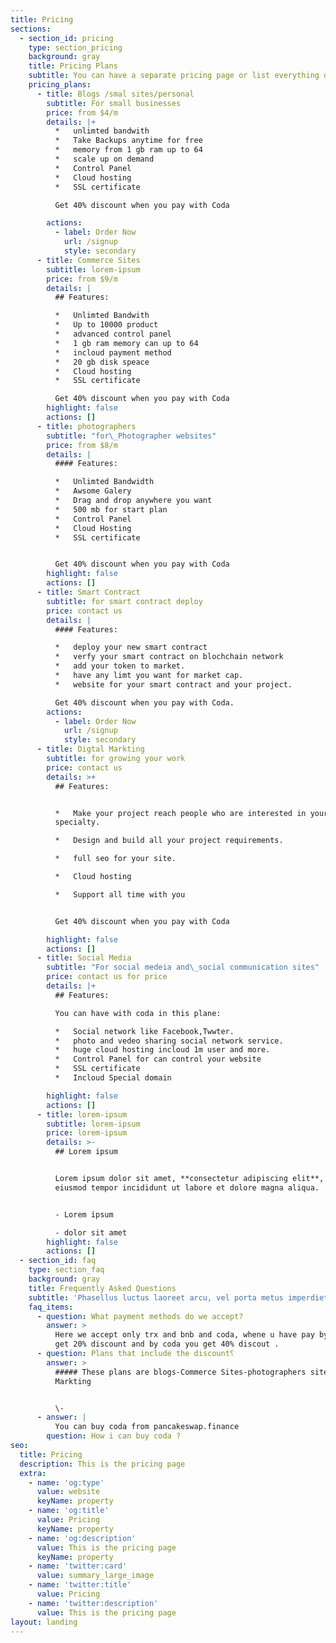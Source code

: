 ```yaml
---
title: Pricing
sections:
  - section_id: pricing
    type: section_pricing
    background: gray
    title: Pricing Plans
    subtitle: You can have a separate pricing page or list everything on the home page.
    pricing_plans:
      - title: Blogs /smal sites/personal
        subtitle: For small businesses
        price: from $4/m
        details: |+
          *   unlimted bandwith
          *   Take Backups anytime for free
          *   memory from 1 gb ram up to 64
          *   scale up on demand
          *   Control Panel
          *   Cloud hosting
          *   SSL certificate

          Get 40% discount when you pay with Coda

        actions:
          - label: Order Now
            url: /signup
            style: secondary
      - title: Commerce Sites
        subtitle: lorem-ipsum
        price: from $9/m
        details: |
          ## Features:

          *   Unlimted Bandwith
          *   Up to 10000 product
          *   advanced control panel
          *   1 gb ram memory can up to 64
          *   incloud payment method
          *   20 gb disk speace
          *   Cloud hosting
          *   SSL certificate

          Get 40% discount when you pay with Coda
        highlight: false
        actions: []
      - title: photographers
        subtitle: "for\_Photographer websites"
        price: from $8/m
        details: |
          #### Features:

          *   Unlimted Bandwidth
          *   Awsome Galery
          *   Drag and drop anywhere you want
          *   500 mb for start plan
          *   Control Panel
          *   Cloud Hosting
          *   SSL certificate


          Get 40% discount when you pay with Coda
        highlight: false
        actions: []
      - title: Smart Contract
        subtitle: for smart contract deploy
        price: contact us
        details: |
          #### Features:

          *   deploy your new smart contract
          *   verfy your smart contract on blochchain network
          *   add your token to market.
          *   have any limt you want for market cap.
          *   website for your smart contract and your project.

          Get 40% discount when you pay with Coda.
        actions:
          - label: Order Now
            url: /signup
            style: secondary
      - title: Digtal Markting
        subtitle: for growing your work
        price: contact us
        details: >+
          ## Features:


          *   Make your project reach people who are interested in your
          specialty.

          *   Design and build all your project requirements.

          *   full seo for your site.

          *   Cloud hosting

          *   Support all time with you


          Get 40% discount when you pay with Coda

        highlight: false
        actions: []
      - title: Social Media
        subtitle: "For social medeia and\_social communication sites"
        price: contact us for price
        details: |+
          ## Features:

          You can have with coda in this plane:

          *   Social network like Facebook,Twwter.
          *   photo and vedeo sharing social network service.
          *   huge cloud hosting incloud 1m user and more.
          *   Control Panel for can control your website
          *   SSL certificate
          *   Incloud Special domain

        highlight: false
        actions: []
      - title: lorem-ipsum
        subtitle: lorem-ipsum
        price: lorem-ipsum
        details: >-
          ## Lorem ipsum


          Lorem ipsum dolor sit amet, **consectetur adipiscing elit**, sed do
          eiusmod tempor incididunt ut labore et dolore magna aliqua.


          - Lorem ipsum

          - dolor sit amet
        highlight: false
        actions: []
  - section_id: faq
    type: section_faq
    background: gray
    title: Frequently Asked Questions
    subtitle: 'Phasellus luctus laoreet arcu, vel porta metus imperdiet sit amet.'
    faq_items:
      - question: What payment methods do we accept?
        answer: >
          Here we accept only trx and bnb and coda, whene u have pay by bnb you
          get 20% discount and by coda you get 40% discout .
      - question: Plans that include the discount؟
        answer: >
          ##### These plans are blogs-Commerce Sites-photographers sites-Digtal
          Markting


          \-
      - answer: |
          You can buy coda from pancakeswap.finance
        question: How i can buy coda ?
seo:
  title: Pricing
  description: This is the pricing page
  extra:
    - name: 'og:type'
      value: website
      keyName: property
    - name: 'og:title'
      value: Pricing
      keyName: property
    - name: 'og:description'
      value: This is the pricing page
      keyName: property
    - name: 'twitter:card'
      value: summary_large_image
    - name: 'twitter:title'
      value: Pricing
    - name: 'twitter:description'
      value: This is the pricing page
layout: landing
---
```

